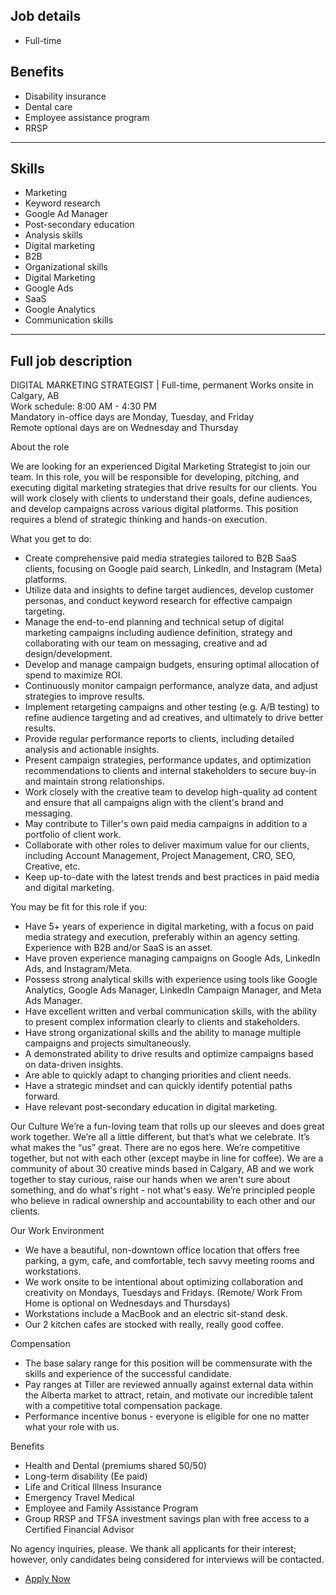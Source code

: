 ## Job details
  * Full-time


## Benefits
  * Disability insurance
  * Dental care
  * Employee assistance program
  * RRSP


* * *
## Skills
  * Marketing
  * Keyword research
  * Google Ad Manager
  * Post-secondary education
  * Analysis skills
  * Digital marketing
  * B2B
  * Organizational skills
  * Digital Marketing
  * Google Ads
  * SaaS
  * Google Analytics
  * Communication skills


* * *
## Full job description
DIGITAL MARKETING STRATEGIST | Full-time, permanent 
Works onsite in Calgary, AB   
Work schedule: 8:00 AM - 4:30 PM   
Mandatory in-office days are Monday, Tuesday, and Friday   
Remote optional days are on Wednesday and Thursday 
  

About the role   
  
We are looking for an experienced Digital Marketing Strategist to join our team. In this role, you will be responsible for developing, pitching, and executing digital marketing strategies that drive results for our clients. You will work closely with clients to understand their goals, define audiences, and develop campaigns across various digital platforms. This position requires a blend of strategic thinking and hands-on execution.  

  

What you get to do: 
  * Create comprehensive paid media strategies tailored to B2B SaaS clients, focusing on Google paid search, LinkedIn, and Instagram (Meta) platforms. 
  * Utilize data and insights to define target audiences, develop customer personas, and conduct keyword research for effective campaign targeting. 
  * Manage the end-to-end planning and technical setup of digital marketing campaigns including audience definition, strategy and collaborating with our team on messaging, creative and ad design/development. 
  * Develop and manage campaign budgets, ensuring optimal allocation of spend to maximize ROI. 
  * Continuously monitor campaign performance, analyze data, and adjust strategies to improve results. 
  * Implement retargeting campaigns and other testing (e.g. A/B testing) to refine audience targeting and ad creatives, and ultimately to drive better results. 
  * Provide regular performance reports to clients, including detailed analysis and actionable insights. 
  * Present campaign strategies, performance updates, and optimization recommendations to clients and internal stakeholders to secure buy-in and maintain strong relationships. 
  * Work closely with the creative team to develop high-quality ad content and ensure that all campaigns align with the client's brand and messaging. 
  * May contribute to Tiller's own paid media campaigns in addition to a portfolio of client work. 
  * Collaborate with other roles to deliver maximum value for our clients, including Account Management, Project Management, CRO, SEO, Creative, etc. 
  * Keep up-to-date with the latest trends and best practices in paid media and digital marketing.  


  

You may be fit for this role if you: 
  * Have 5+ years of experience in digital marketing, with a focus on paid media strategy and execution, preferably within an agency setting. Experience with B2B and/or SaaS is an asset. 
  * Have proven experience managing campaigns on Google Ads, LinkedIn Ads, and Instagram/Meta. 
  * Possess strong analytical skills with experience using tools like Google Analytics, Google Ads Manager, LinkedIn Campaign Manager, and Meta Ads Manager. 
  * Have excellent written and verbal communication skills, with the ability to present complex information clearly to clients and stakeholders. 
  * Have strong organizational skills and the ability to manage multiple campaigns and projects simultaneously. 
  * A demonstrated ability to drive results and optimize campaigns based on data-driven insights. 
  * Are able to quickly adapt to changing priorities and client needs. 
  * Have a strategic mindset and can quickly identify potential paths forward. 
  * Have relevant post-secondary education in digital marketing.  


  

Our Culture 
We’re a fun-loving team that rolls up our sleeves and does great work together. We’re all a little different, but that’s what we celebrate. It’s what makes the “us” great. There are no egos here. We’re competitive together, but not with each other (except maybe in line for coffee). 
We are a community of about 30 creative minds based in Calgary, AB and we work together to stay curious, raise our hands when we aren't sure about something, and do what's right - not what's easy. We’re principled people who believe in radical ownership and accountability to each other and our clients.  

  

Our Work Environment 
  * We have a beautiful, non-downtown office location that offers free parking, a gym, cafe, and comfortable, tech savvy meeting rooms and workstations. 
  * We work onsite to be intentional about optimizing collaboration and creativity on Mondays, Tuesdays and Fridays. (Remote/ Work From Home is optional on Wednesdays and Thursdays) 
  * Workstations include a MacBook and an electric sit-stand desk. 
  * Our 2 kitchen cafes are stocked with really, really good coffee.  


  

Compensation 
  * The base salary range for this position will be commensurate with the skills and experience of the successful candidate. 
  * Pay ranges at Tiller are reviewed annually against external data within the Alberta market to attract, retain, and motivate our incredible talent with a competitive total compensation package. 
  * Performance incentive bonus - everyone is eligible for one no matter what your role with us.  



  
Benefits 
  * Health and Dental (premiums shared 50/50) 
  * Long-term disability (Ee paid) 
  * Life and Critical Illness Insurance 
  * Emergency Travel Medical 
  * Employee and Family Assistance Program 
  * Group RRSP and TFSA investment savings plan with free access to a Certified Financial Advisor  


  

No agency inquiries, please. We thank all applicants for their interest; however, only candidates being considered for interviews will be contacted.
  * [Apply Now](https://www.workopolis.com/out?r=DkBKzmpVO54lhimJnAO_P7D-BvvZIytwL68mb8pPJVOQgTINR4tSakJpryCY8HFf71zNP3FWaR4oANkk9_gFnDqvdxMoG1b6IDxbXHSWSwJmODkbav2VbIEX)